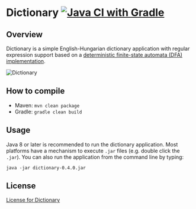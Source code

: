 Dictionary [![Java CI with Gradle](https://github.com/gaborbata/dictionary/workflows/Java%20CI%20with%20Gradle/badge.svg)](https://github.com/gaborbata/dictionary/actions/workflows/gradle.yml)
==========

Overview
--------
Dictionary is a simple English-Hungarian dictionary application with regular expression support
based on a [deterministic finite-state automata (DFA) implementation](http://www.brics.dk/automaton/).

![Dictionary](https://raw.githubusercontent.com/gaborbata/dictionary/master/resources/dictionary-capture.png)

How to compile
--------------
* Maven: `mvn clean package`
* Gradle: `gradle clean build`

Usage
-----
Java 8 or later is recommended to run the dictionary application.
Most platforms have a mechanism to execute `.jar` files (e.g. double click the `.jar`).
You can also run the application from the command line by typing:

    java -jar dictionary-0.4.0.jar

License
-------
[License for Dictionary](https://raw.githubusercontent.com/gaborbata/dictionary/master/src/main/resources/resources/license.txt)
